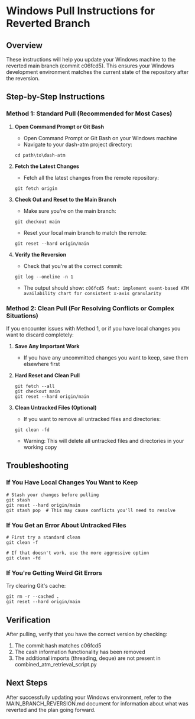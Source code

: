 # Windows Pull Instructions for Reverted Branch

## Overview
These instructions will help you update your Windows machine to the reverted main branch (commit c06fcd5). This ensures your Windows development environment matches the current state of the repository after the reversion.

## Step-by-Step Instructions

### Method 1: Standard Pull (Recommended for Most Cases)

1. **Open Command Prompt or Git Bash**
   - Open Command Prompt or Git Bash on your Windows machine
   - Navigate to your dash-atm project directory:
   ```
   cd path\to\dash-atm
   ```

2. **Fetch the Latest Changes**
   - Fetch all the latest changes from the remote repository:
   ```
   git fetch origin
   ```

3. **Check Out and Reset to the Main Branch**
   - Make sure you're on the main branch:
   ```
   git checkout main
   ```
   - Reset your local main branch to match the remote:
   ```
   git reset --hard origin/main
   ```

4. **Verify the Reversion**
   - Check that you're at the correct commit:
   ```
   git log --oneline -n 1
   ```
   - The output should show: `c06fcd5 feat: implement event-based ATM availability chart for consistent x-axis granularity`

### Method 2: Clean Pull (For Resolving Conflicts or Complex Situations)

If you encounter issues with Method 1, or if you have local changes you want to discard completely:

1. **Save Any Important Work** 
   - If you have any uncommitted changes you want to keep, save them elsewhere first

2. **Hard Reset and Clean Pull**
   ```
   git fetch --all
   git checkout main
   git reset --hard origin/main
   ```

3. **Clean Untracked Files (Optional)**
   - If you want to remove all untracked files and directories:
   ```
   git clean -fd
   ```
   - Warning: This will delete all untracked files and directories in your working copy

## Troubleshooting

### If You Have Local Changes You Want to Keep
```
# Stash your changes before pulling
git stash
git reset --hard origin/main
git stash pop  # This may cause conflicts you'll need to resolve
```

### If You Get an Error About Untracked Files
```
# First try a standard clean
git clean -f

# If that doesn't work, use the more aggressive option
git clean -fd
```

### If You're Getting Weird Git Errors
Try clearing Git's cache:
```
git rm -r --cached .
git reset --hard origin/main
```

## Verification
After pulling, verify that you have the correct version by checking:
1. The commit hash matches c06fcd5
2. The cash information functionality has been removed
3. The additional imports (threading, deque) are not present in combined_atm_retrieval_script.py

## Next Steps
After successfully updating your Windows environment, refer to the MAIN_BRANCH_REVERSION.md document for information about what was reverted and the plan going forward.
